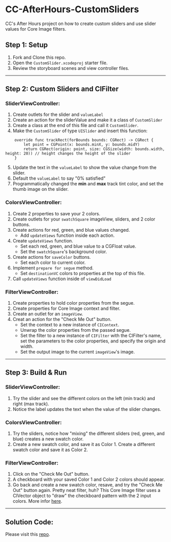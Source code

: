 # CC-AfterHours-CustomSliders
CC's After Hours project on how to create custom sliders and use slider values for Core Image filters. 

## Step 1: Setup
1. Fork and Clone this repo.
2. Open the `CustomSlider.xcodeproj` starter file.
3. Review the storyboard scenes and view controller files.

------
## Step 2: Custom Sliders and CIFilter
### SliderViewController:
1. Create outlets for the slider and `valueLabel`
2. Create an action for the sliderValue and make it a class of `CustomSlider`
3. Create a class at the end of this file and call it `CustomSlider`. 
4. Make the `CustomSlider` of type `UISlider` and insert this function:
```
    override func trackRect(forBounds bounds: CGRect) -> CGRect {
        let point = CGPoint(x: bounds.minX, y: bounds.midY)
        return CGRect(origin: point, size: CGSize(width: bounds.width, height: 20)) // height changes the height of the slider
    }
```
5. Update the text in the `valueLabel` to show the value change from the slider.
6. Default the `valueLabel` to say "0% satisfied"
7. Programmatically changed the **min** and **max** track tint color, and set the thumb image on the slider.

### ColorsViewController:
1. Create 2 properties to save your 2 colors.
2. Create outlets for your `swatchSquare` imageView, sliders, and 2 color buttons.
3. Create actions for red, green, and blue values changed. 
    * Add `updateViews` function inside each action.
4. Create `updateViews` function. 
    * Set each red, green, and blue value to a CGFloat value. 
    * Set the `swatchSquare`'s background color.
5. Create actions for `saveColor` buttons. 
    * Set each color to current color. 
6. Implement `prepare for segue` method. 
    * Set `destinationVC` colors to properties at the top of this file. 
7. Call `updateViews` function inside of `viewDidLoad`

### FilterViewController:
1. Create properties to hold color properties from the segue.
2. Create properties for Core Image context and filter.
3. Create an outlet for an `imageView`.
4. Creat an action for the "Check Me Out" button.
    * Set the context to a new instance of `CIContext`.
    * Unwrap the color properties from the passed segue.
    * Set the filter to a new instance of `CIFilter` with the CIFilter's name, set the parameters to the color properties, and specify the origin and width.
    * Set the output image to the current `imageView`'s image.

------
## Step 3: Build & Run
### SliderViewController:
1. Try the slider and see the different colors on the left (min track) and right (max track). 
2. Notice the label updates the text when the value of the slider changes. 

### ColorsViewController:
1. Try the sliders, notice how "mixing" the different sliders (red, green, and blue) creates a new swatch color. 
2. Create a new swatch color, and save it as Color 1. Create a different swatch color and save it as Color 2. 

### FilterViewController:
1. Click on the "Check Me Out" button. 
2. A checkboard with your saved Color 1 and Color 2 colors should appear.
3. Go back and create a new swatch color, resave, and try the "Check Me Out" button again. Pretty neat filter, huh? 
   This Core Image filter uses a CIVector object to "draw" the checkboard pattern with the 2 input colors.
   More infor [here](https://developer.apple.com/library/archive/documentation/GraphicsImaging/Reference/CoreImageFilterReference/index.html#//apple_ref/doc/filter/ci/CICheckerboardGenerator).

------
## Solution Code:
Please visit this [repo](https://github.com/ladybeitel). 
